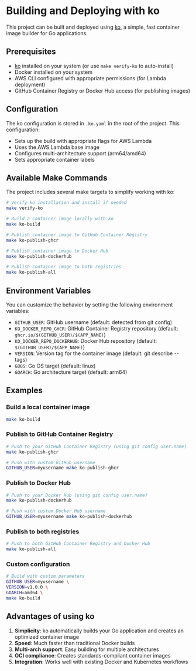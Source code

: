 # Building and Deploying with ko

This project can be built and deployed using [ko](https://ko.build), a simple, fast container image builder for Go applications.

## Prerequisites

- [ko](https://ko.build/install/) installed on your system (or use `make verify-ko` to auto-install)
- Docker installed on your system
- AWS CLI configured with appropriate permissions (for Lambda deployment)
- GitHub Container Registry or Docker Hub access (for publishing images)

## Configuration

The ko configuration is stored in `.ko.yaml` in the root of the project. This configuration:

- Sets up the build with appropriate flags for AWS Lambda
- Uses the AWS Lambda base image
- Configures multi-architecture support (arm64/amd64)
- Sets appropriate container labels

## Available Make Commands

The project includes several make targets to simplify working with ko:

```sh
# Verify ko installation and install if needed
make verify-ko

# Build a container image locally with ko
make ko-build

# Publish container image to GitHub Container Registry
make ko-publish-ghcr

# Publish container image to Docker Hub
make ko-publish-dockerhub

# Publish container image to both registries
make ko-publish-all
```

## Environment Variables

You can customize the behavior by setting the following environment variables:

- `GITHUB_USER`: GitHub username (default: detected from git config)
- `KO_DOCKER_REPO_GHCR`: GitHub Container Registry repository (default: `ghcr.io/$(GITHUB_USER)/$(APP_NAME)`)
- `KO_DOCKER_REPO_DOCKERHUB`: Docker Hub repository (default: `$(GITHUB_USER)/$(APP_NAME)`)
- `VERSION`: Version tag for the container image (default: git describe --tags)
- `GOOS`: Go OS target (default: linux)
- `GOARCH`: Go architecture target (default: arm64)

## Examples

### Build a local container image

```sh
make ko-build
```

### Publish to GitHub Container Registry

```sh
# Push to your GitHub Container Registry (using git config user.name)
make ko-publish-ghcr

# Push with custom GitHub username
GITHUB_USER=myusername make ko-publish-ghcr
```

### Publish to Docker Hub

```sh
# Push to your Docker Hub (using git config user.name)
make ko-publish-dockerhub

# Push with custom Docker Hub username
GITHUB_USER=myusername make ko-publish-dockerhub
```

### Publish to both registries

```sh
# Push to both GitHub Container Registry and Docker Hub
make ko-publish-all
```

### Custom configuration

```sh
# Build with custom parameters
GITHUB_USER=myusername \
VERSION=v1.0.0 \
GOARCH=amd64 \
make ko-build
```

## Advantages of using ko

1. **Simplicity**: ko automatically builds your Go application and creates an optimized container image
2. **Speed**: Much faster than traditional Docker builds
3. **Multi-arch support**: Easy building for multiple architectures
4. **OCI compliance**: Creates standards-compliant container images
5. **Integration**: Works well with existing Docker and Kubernetes workflows
